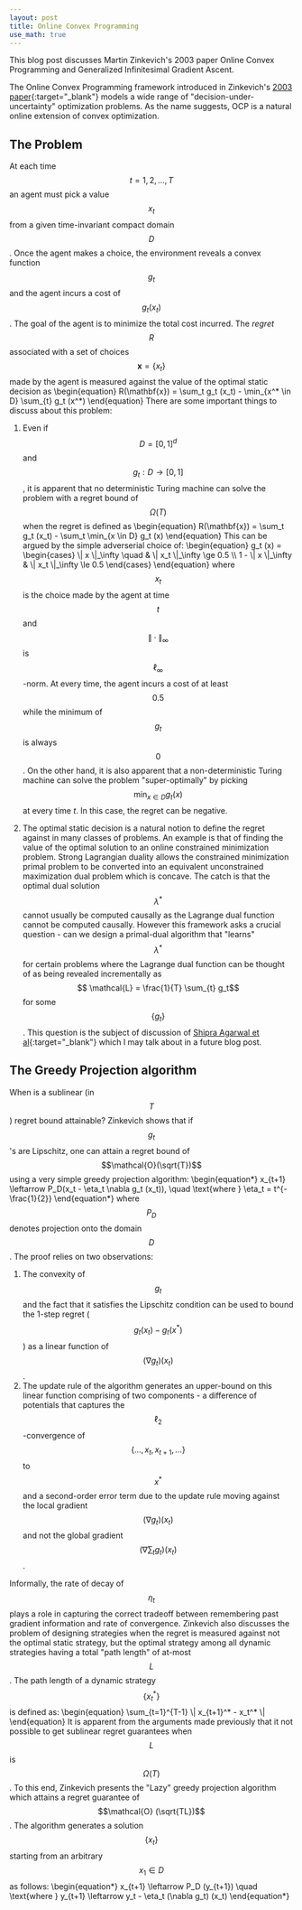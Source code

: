 ```yaml
---
layout: post
title: Online Convex Programming
use_math: true
---
```


This blog post discusses Martin Zinkevich's 2003 paper Online Convex Programming and Generalized Infinitesimal Gradient Ascent.

The Online Convex Programming framework introduced in Zinkevich's [2003 paper](https://people.eecs.berkeley.edu/~brecht/cs294docs/week1/03.Zinkevich.pdf){:target="_blank"} models a wide range of "decision-under-uncertainty" optimization problems. As the name suggests, OCP is a natural online extension of convex optimization.

## The Problem
At each time $$t = 1,2,\dots,T$$ an agent must pick a value $$x_t$$ from a given time-invariant compact domain $$D$$. Once the agent makes a choice, the environment reveals a convex function $$g_t$$ and the agent incurs a cost of $$g_t (x_t)$$. The goal of the agent is to minimize the total cost incurred. The _regret_ $$R$$ associated with a set of choices $$\mathbf{x} = \{ x_t \}$$ made by the agent is measured against the value of the optimal static decision as
\begin{equation}
	R(\mathbf{x}) = \sum_t g_t (x_t) - \min_{x^\* \in D} \sum_{t} g_t (x^\*)
\end{equation}
There are some important things to discuss about this problem:

1. Even if $$D = [0,1]^d$$ and $$g_t : D \to [0,1]$$, it is apparent that no deterministic Turing machine can solve the problem with a regret bound of $$\Omega(T)$$ when the regret is defined as
\begin{equation}
	R(\mathbf{x}) = \sum_t g_t (x_t) - \sum_t \min_{x \in D} g_t (x)
\end{equation}
This can be argued by the simple adverserial choice of:
\begin{equation}
	g_t (x) = \begin{cases} \\| x \\|\_\infty \quad &amp; \\| x_t \\|\_\infty \ge 0.5 \\\ 
	1 - \\| x \\|\_\infty &amp; \\| x_t \\|\_\infty \le 0.5 \end{cases}
\end{equation}
where $$x_t$$ is the choice made by the agent at time $$t$$ and $$\| \cdot \|_\infty$$ is $$\ell_\infty$$-norm. At every time, the agent incurs a cost of at least $$0.5$$ while the minimum of $$g_t$$ is always $$0$$. On the other hand, it is also apparent that a non-deterministic Turing machine can solve the problem "super-optimally" by picking $$\min_{x \in D} g_t (x)$$ at every time $t$. In this case, the regret can be negative.

2. The optimal static decision is a natural notion to define the regret against in many classes of problems. An example is that of finding the value of the optimal solution to an online constrained minimization problem. Strong Lagrangian duality allows the constrained minimization primal problem to be converted into an equivalent unconstrained maximization dual problem which is concave. The catch is that the optimal dual solution $$\lambda^*$$ cannot usually be computed causally as the Lagrange dual function cannot be computed causally. However this framework asks a crucial question - can we design a primal-dual algorithm that "learns" $$\lambda^*$$ for certain problems where the Lagrange dual function can be thought of as being revealed incrementally as $$ \mathcal{L} = \frac{1}{T} \sum_{t} g_t$$ for some $$\{ g_t \}$$. This question is the subject of discussion of [Shipra Agarwal et al](https://arxiv.org/abs/1410.7596){:target="_blank"} which I may talk about in a future blog post.

## The Greedy Projection algorithm

When is a sublinear (in $$T$$) regret bound attainable? Zinkevich shows that if $$g_t$$'s are Lipschitz, one can attain a regret bound of $$\mathcal{O}(\sqrt{T})$$ using a very simple greedy projection algorithm:
\begin{equation\*}
	x_{t+1} \leftarrow P_D(x_t - \eta_t \nabla g_t (x_t)), \quad \text{where } \eta_t = t^{-\frac{1}{2}}
\end{equation\*}
where $$P_D$$ denotes projection onto the domain $$D$$. The proof relies on two observations:

1. The convexity of $$g_t$$ and the fact that it satisfies the Lipschitz condition can be used to bound the 1-step regret ($$ g_t (x_t) - g_t (x^*)$$) as a linear function of $$(\nabla g_t) (x_t)$$.
2. The update rule of the algorithm generates an upper-bound on this linear function comprising of two components - a difference of potentials that captures the $$\ell_2$$-convergence of $$\{ \dots,x_t,x_{t+1},\dots\}$$ to $$x^*$$ and a second-order error term due to the update rule moving against the local gradient $$(\nabla g_t )(x_t)$$ and not the global gradient $$(\nabla \sum_t g_t) (x_t)$$.

Informally, the rate of decay of $$\eta_t$$ plays a role in capturing the correct tradeoff between remembering past gradient information and rate of convergence. Zinkevich also discusses the problem of designing strategies when the regret is measured against not the optimal static strategy, but the optimal strategy among all dynamic strategies having a total "path length" of at-most $$L$$. The path length of a dynamic strategy $$\{ x^*_t \}$$ is defined as:
\begin{equation}
\sum_{t=1}^{T-1} \\| x_{t+1}^* - x_t^* \\|
\end{equation}
It is apparent from the arguments made previously that it not possible to get sublinear regret guarantees when $$L$$ is $$\Omega(T)$$. To this end, Zinkevich presents the "Lazy" greedy projection algorithm which attains a regret guarantee of $$\mathcal{O} (\sqrt{TL})$$. The algorithm generates a solution $$\{x_t\}$$ starting from an arbitrary $$x_1 \in D$$ as follows: 
\begin{equation\*}
x_{t+1} \leftarrow P_D (y_{t+1}) \quad \text{where } y_{t+1} \leftarrow y_t - \eta_t (\nabla g_t) (x_t)
\end{equation\*}
